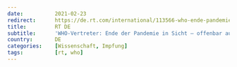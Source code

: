 ```yaml
---
date:          2021-02-23
redirect:      https://de.rt.com/international/113566-who-ende-pandemie-in-sicht/
title:         RT DE
subtitle:      'WHO-Vertreter: Ende der Pandemie in Sicht – offenbar auch ohne Impfung'
country:       DE
categories:    [Wissenschaft, Impfung]
tags:          [rt, who]
---
```

